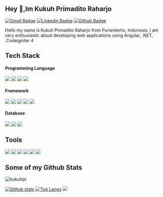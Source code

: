 ## Hey 👋,Im Kukuh Primadito Raharjo
[![Gmail Badge](https://img.shields.io/badge/-kukuhprimaditor@gmail.com-c14438?style=flat&logo=Gmail&logoColor=white&link=mailto:kukuhprimaditor@gmail.com)](mailto:kukuhprimaditor@gmail.com) 
[![Linkedin Badge](https://img.shields.io/badge/-kukuhpr-0072b1?style=flat&logo=Linkedin&logoColor=white&link=https://www.linkedin.com/in/kukuh-primadito-raharjo)](https://www.linkedin.com/in/kukuh-primadito-raharjo) [![Github Badge](https://img.shields.io/badge/-kukuhpr-grey?style=flat&logo=github&logoColor=white&link=https://github.com/kukuhpr/)](https://www.github.com/kukuhpr/) 
<p align='left'>Hello my name is Kukuh Primadito Raharjo from Purwokerto, Indonesia. I am very enthusiastic about developing web applications using Angular, .NET, .Codeigniter 4</p>



## Tech Stack
#### Programming Language
![](https://img.shields.io/badge/JavaScript-%23F7DF1E?style=plastic&logo=javascript&logoColor=white&labelColor=grey)
![](https://img.shields.io/badge/TypeScript-%233178C6?style=plastic&logo=typescript&logoColor=white&labelColor=grey
)
![](https://img.shields.io/badge/PHP-%23777BB4?style=plastic&logo=php&logoColor=white&labelColor=grey)
![](https://img.shields.io/badge/C%2B%2B-%2300599C?style=plastic&logo=c%2B%2B&logoColor=white&labelColor=grey)

#### Framework
![](https://img.shields.io/badge/Angular-%230F0F11?style=plastic&logo=angular&logoColor=white&labelColor=grey
)
![](https://img.shields.io/badge/React-%2361DAFB?style=plastic&logo=react&logoColor=white&labelColor=grey
)
![](https://img.shields.io/badge/Codeigniter-%23EF4223?style=fplastic&logo=codeigniter&logoColor=white&labelColor=grey)
![](https://img.shields.io/badge/.NET-%23512BD4?style=plastic&logo=.net&logoColor=white&labelColor=grey)
![](https://img.shields.io/badge/Spring%20Boot-%236DB33F?style=plasticlogo=spring%20boot&logoColor=white&labelColor=grey)

#### Database
![](https://img.shields.io/badge/MySQL-%234479A1?style=plastic&logo=mysql&logoColor=white&labelColor=grey)
![](https://img.shields.io/badge/SQLite-%23003B57?style=plastic&logo=sqlite&logoColor=white&labelColor=grey)
![](https://img.shields.io/badge/Firebase-%23DD2C00?style=plastic&logo=firebase&logoColor=white&labelColor=grey)



## Tools
![](https://img.shields.io/badge/VSCode-%232F80ED?style=plastic&logo=vscodium&logoColor=white&labelColor=grey)
![](https://img.shields.io/badge/Intellijidea-%23000000?style=plastic&logo=intellijidea&logoColor=white&labelColor=grey)
![](https://img.shields.io/badge/Eclipse%20IDE-%232C2255?style=plastic&logo=eclipse%20ide&logoColor=white&labelColor=grey)
![](https://img.shields.io/badge/Postman-%23FF6C37?style=plastic&logo=postman&logoColor=white&labelColor=grey
)
![](https://img.shields.io/badge/Swagger-%2385EA2D?style=plastic&logo=swagger&logoColor=white&labelColor=grey)
![](https://img.shields.io/badge/SQL%20Server-%232A2F3D?style=plastic&logo=sql%20server&logoColor=white&labelColor=grey)

## Some of my Github Stats
<p align=left> <img src=https://komarev.com/ghpvc/?username=kukuhpr alt=kukuhpr /> </p>

[![Github stats](https://github-readme-stats.vercel.app/api?username=kukuhpr&show_icons=true&include_all_commits=true&theme=tokyonight)](https://github.com/kukuhpr/github-readme-stats)
[![Top Langs](https://github-readme-stats.vercel.app/api/top-langs/?username=kukuhpr&layout=compact&theme=tokyonight)](https://github.com/kukuhpr/github-readme-stats)
![](https://github-readme-streak-stats.herokuapp.com/?user=kukuhpr&theme=react&hide_border=false)<br/>

